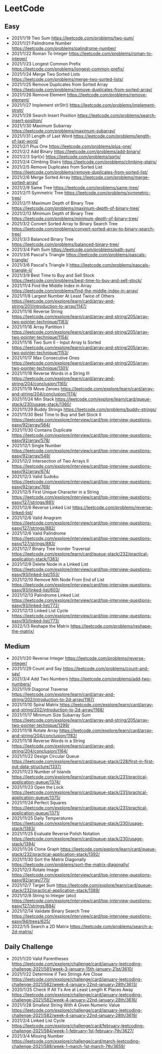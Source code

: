 # LeetCode
## Easy
* 2021/1/19 Two Sum https://leetcode.com/problems/two-sum/
* 2021/1/21 Palindrome Number https://leetcode.com/problems/palindrome-number/
* 2021/1/22 Roman To Integer https://leetcode.com/problems/roman-to-integer/
* 2021/1/23 Longest Common Prefix https://leetcode.com/problems/longest-common-prefix/
* 2021/1/24 Merge Two Sorted Lists https://leetcode.com/problems/merge-two-sorted-lists/
* 2021/1/25 Remove Duplicates from Sorted Array https://leetcode.com/problems/remove-duplicates-from-sorted-array/
* 2021/1/26 Remove Element https://leetcode.com/problems/remove-element/
* 2021/1/27 Implement strStr() https://leetcode.com/problems/implement-strstr/
* 2021/1/28 Search Insert Position https://leetcode.com/problems/search-insert-position/
* 2021/1/30 Maximum Subarray https://leetcode.com/problems/maximum-subarray/
* 2021/1/31 Length of Last Word https://leetcode.com/problems/length-of-last-word/
* 2021/2/1 Plus One https://leetcode.com/problems/plus-one/
* 2021/2/2 Add Binary https://leetcode.com/problems/add-binary/
* 2021/2/3 Sqrt(x) https://leetcode.com/problems/sqrtx/
* 2021/2/4 Climbing Stairs https://leetcode.com/problems/climbing-stairs/
* 2021/2/5 Remove Duplicates from Sorted List https://leetcode.com/problems/remove-duplicates-from-sorted-list/
* 2021/2/6 Merge Sorted Array https://leetcode.com/problems/merge-sorted-array/
* 2021/2/9 Same Tree https://leetcode.com/problems/same-tree/
* 2021/2/11 Symmetric Tree https://leetcode.com/problems/symmetric-tree/
* 2021/2/11 Maximum Depth of Binary Tree https://leetcode.com/problems/maximum-depth-of-binary-tree/
* 2021/2/13 Minimum Depth of Binary Tree https://leetcode.com/problems/minimum-depth-of-binary-tree/
* 2021/3/2 Convert Sorted Array to Binary Search Tree https://leetcode.com/problems/convert-sorted-array-to-binary-search-tree/
* 2021/3/3 Balanced Binary Tree https://leetcode.com/problems/balanced-binary-tree/
* 2021/3/4 Path Sum https://leetcode.com/problems/path-sum/
* 2021/3/6 Pascal's Triangle https://leetcode.com/problems/pascals-triangle/
* 2021/3/6 Pascal's Triangle II https://leetcode.com/problems/pascals-triangle-ii/
* 2021/3/9 Best Time to Buy and Sell Stock https://leetcode.com/problems/best-time-to-buy-and-sell-stock/
* 2021/11/4 Find the Middle Index in Array https://leetcode.com/problems/find-the-middle-index-in-array/
* 2021/11/8 Largest Number At Least Twice of Others https://leetcode.com/explore/learn/card/array-and-string/201/introduction-to-array/1147/
* 2021/11/16 Reverse String https://leetcode.com/explore/learn/card/array-and-string/205/array-two-pointer-technique/1183/
* 2021/11/16 Array Partition I https://leetcode.com/explore/learn/card/array-and-string/205/array-two-pointer-technique/1154/
* 2021/11/16 Two Sum II - Input Array Is Sorted https://leetcode.com/explore/learn/card/array-and-string/205/array-two-pointer-technique/1153/
* 2021/11/17 Max Consecutive Ones https://leetcode.com/explore/learn/card/array-and-string/205/array-two-pointer-technique/1301/
* 2021/11/19 Reverse Words in a String III https://leetcode.com/explore/learn/card/array-and-string/204/conclusion/1165/
* 2021/11/19 Move Zeroes https://leetcode.com/explore/learn/card/array-and-string/204/conclusion/1174/
* 2021/11/24 Min Stack https://leetcode.com/explore/learn/card/queue-stack/230/usage-stack/1360/
* 2021/11/29 Buddy Strings https://leetcode.com/problems/buddy-strings/
* 2021/11/30 Best Time to Buy and Sell Stock II https://leetcode.com/explore/interview/card/top-interview-questions-easy/92/array/564/
* 2021/11/30 Contains Duplicate https://leetcode.com/explore/interview/card/top-interview-questions-easy/92/array/578/
* 2021/12/1 Single Number https://leetcode.com/explore/interview/card/top-interview-questions-easy/92/array/549/
* 2021/12/2 Intersection of Two Arrays II https://leetcode.com/explore/interview/card/top-interview-questions-easy/92/array/674/
* 2021/12/3 Valid Sudoku https://leetcode.com/explore/interview/card/top-interview-questions-easy/92/array/769/
* 2021/12/5 First Unique Character in a String https://leetcode.com/explore/interview/card/top-interview-questions-easy/127/strings/881/
* 2021/12/6 Reverse Linked List https://leetcode.com/problems/reverse-linked-list/
* 2021/12/6 Valid Anagram https://leetcode.com/explore/interview/card/top-interview-questions-easy/127/strings/882/
* 2021/12/6 Valid Palindrome https://leetcode.com/explore/interview/card/top-interview-questions-easy/127/strings/883/
* 2021/12/7 Binary Tree Inorder Traversal https://leetcode.com/explore/learn/card/queue-stack/232/practical-application-stack/1383/
* 2021/12/9 Delete Node in a Linked List https://leetcode.com/explore/interview/card/top-interview-questions-easy/93/linked-list/553/
* 2021/12/10 Remove Nth Node From End of List https://leetcode.com/explore/interview/card/top-interview-questions-easy/93/linked-list/603/
* 2021/12/13 Palindrome Linked List https://leetcode.com/explore/interview/card/top-interview-questions-easy/93/linked-list/772/
* 2021/12/13 Linked List Cycle https://leetcode.com/explore/interview/card/top-interview-questions-easy/93/linked-list/773/
* 2022/1/3 Reshape the Matrix https://leetcode.com/problems/reshape-the-matrix/

## Medium
* 2021/1/20 Reverse Integer https://leetcode.com/problems/reverse-integer/
* 2021/1/29 Count and Say https://leetcode.com/problems/count-and-say/
* 2021/3/4 Add Two Numbers https://leetcode.com/problems/add-two-numbers/
* 2021/11/9 Diagonal Traverse https://leetcode.com/explore/learn/card/array-and-string/202/introduction-to-2d-array/1167/
* 2021/11/10 Spiral Matrix https://leetcode.com/explore/learn/card/array-and-string/202/introduction-to-2d-array/1168/
* 2021/11/17 Minimum Size Subarray Sum https://leetcode.com/explore/learn/card/array-and-string/205/array-two-pointer-technique/1299/
* 2021/11/18 Rotate Array https://leetcode.com/explore/learn/card/array-and-string/204/conclusion/1182/
* 2021/11/18 Reverse Words in a String https://leetcode.com/explore/learn/card/array-and-string/204/conclusion/1164/
* 2021/11/22 Design Circular Queue https://leetcode.com/explore/learn/card/queue-stack/228/first-in-first-out-data-structure/1337/
* 2021/11/23 Number of Islands https://leetcode.com/explore/learn/card/queue-stack/231/practical-application-queue/1374/
* 2021/11/23 Open the Lock https://leetcode.com/explore/learn/card/queue-stack/231/practical-application-queue/1375/
* 2021/11/24 Perfect Squares https://leetcode.com/explore/learn/card/queue-stack/231/practical-application-queue/1371/
* 2021/11/25 Daily Temperatures https://leetcode.com/explore/learn/card/queue-stack/230/usage-stack/1363/
* 2021/11/25 Evaluate Reverse Polish Notation https://leetcode.com/explore/learn/card/queue-stack/230/usage-stack/1394/
* 2021/11/26 Clone Graph https://leetcode.com/explore/learn/card/queue-stack/232/practical-application-stack/1392/
* 2021/11/30 Sort the Matrix Diagonally https://leetcode.com/problems/sort-the-matrix-diagonally/
* 2021/12/3 Rotate Image https://leetcode.com/explore/interview/card/top-interview-questions-easy/92/array/770/
* 2021/12/7 Target Sum https://leetcode.com/explore/learn/card/queue-stack/232/practical-application-stack/1389/
* 2021/12/8 String to Integer (atoi) https://leetcode.com/explore/interview/card/top-interview-questions-easy/127/strings/884/
* 2021/12/14 Validate Binary Search Tree https://leetcode.com/explore/interview/card/top-interview-questions-easy/94/trees/625/
* 2022/1/5 Search a 2D Matrix https://leetcode.com/problems/search-a-2d-matrix/

## Daily Challenge
* 2021/1/20 Valid Parentheses https://leetcode.com/explore/challenge/card/january-leetcoding-challenge-2021/581/week-3-january-15th-january-21st/3610/
* 2021/1/22 Determine if Two Strings Are Close https://leetcode.com/explore/challenge/card/january-leetcoding-challenge-2021/582/week-4-january-22nd-january-28th/3613/
* 2020/1/25 Check If All 1's Are at Least Length K Places Away https://leetcode.com/explore/challenge/card/january-leetcoding-challenge-2021/582/week-4-january-22nd-january-28th/3616/
* 2021/1/28 Smallest String With A Given Numeric Value https://leetcode.com/explore/challenge/card/january-leetcoding-challenge-2021/582/week-4-january-22nd-january-28th/3619/
* 2021/2/4 Linked List Cycle https://leetcode.com/explore/challenge/card/february-leetcoding-challenge-2021/584/week-1-february-1st-february-7th/3627/
* 2021/3/4 Missing Number https://leetcode.com/explore/challenge/card/march-leetcoding-challenge-2021/588/week-1-march-1st-march-7th/3659/
